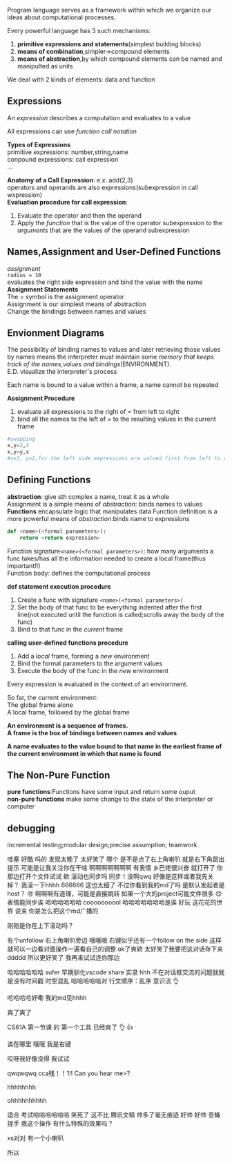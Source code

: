 Program language serves as a framework within which we organize our ideas about computational processes.   

Every powerful language has 3 such mechanisms:    
1. **primitive expressions and statements**(simplest building blocks)
2. **means of combination**,simpler->compound elements
3. **means of abstraction**,by which compound elements can be named and manipulted as units

We deal with 2 kinds of elements: data and function

## Expressions
An *expression* describes a computation and evaluates to a value   

All expressions can use *function call notation*

**Types of Expressions**   
primitive expressions: number,string,name  
conpound expressions: call expression   
...

**Anatomy of a Call Expression**:
e.x. add(2,3)  
operators and operands are also expressions(subexpression in call wxpression)  
**Evaluation procedure for call expression**:  
1. Evaluate the operator and then the operand   
2. Apply the *function* that is the value of the operator subexpression to the *arguments* that are the values of the operand subexpression   

## Names,Assignment and User-Defined Functions   
*assignment*   
`radius = 10`    
evaluates the right side expression and bind the value with the name    
**Assignment Statements**    
The = symbol is the assignment operator   
Assignment is our simplest means of abstraction   
Change the bindings between names and values


## Envionment Diagrams 
The possibility of binding names to values and later retrieving those values by names means the interpreter must maintain some *memory that keeps track of the names,values and bindings*(ENVIRONMENT).       
E.D. visualize the interpreter's process 

Each name is bound to a value
within a frame, a name cannot be repeated

**Assignment Procedure** 
1. evaluate all expressions to the right of = from left to right
2. bind all the names to the left of = to the resulting values in the current frame      
```python
#swapping
x,y=2,3
x,y=y,x
#x=3, y=2,for the left side expressions are valued first from left to right 
```

## Defining Functions

**abstraction**: give sth complex a name, treat it as a whole    
Assignment is a simple means of *abstraction*: binds names to values    
**Functions** encapsulate logic that manipulates data
Function definition is a more powerful means of *abstraction*:binds name to expressions   


```python
def <name>(<formal parameters>):
    return <return expression>

```
Function signature`<name>(<formal parameters>)`: how many arguments a func takes/has all the information needed to create a local frame(thus important!!)   
Function body: defines the computational process 

**def statement execution procedure**
1. Create a func with signature `<name>(<formal parameters>)`
2. Set the body of that func to be everything indented after the first line(not executed until the function is called;scrolls away the body of the func)
3. Bind *<name>* to that func in the *current* frame

**calling user-defined functions procedure**
1. Add a *local* frame, forming a *new* environment
2. Bind the formal parameters to the argument values
3. Execute the body of the func in the *new* environment

Every expression is evaluated in the context of an environment.

So far, the current environment:     
The global frame alone      
A local frame, followed by the global frame   

**An environment is a sequence of frames.**   
**A frame is the box of bindings between names and values**

**A name evaluates to the value bound to that name in the earliest frame of the current environment in which that name is found**

## The Non-Pure Function
**pure functions**:Functions have some input and return some ouput    
**non-pure functions** make some change to the state of the interpreter or computer

## debugging
incremental testing;modular design;precise assumption;
teamwork

哇塞 好酷
吗的 发现太晚了
太好笑了
哪个 是不是点了右上角喇叭 就是右下角跳出提示
可能是让我关注你在干啥 啊啊啊啊啊啊啊 有表情
乡巴佬很兴奋
就打开了
你那边打开个文件试试
欸 滚动也同步吗 同步！没啊qwq 好像是这样或者我先关掉？
我滚一下hhhh 666666 这也太细了
不过你看到我的md了吗
是默认发起者是host？
🉑️
啊啊啊有道理，可能是直接跳转
如果一个大的project可能文件很多
😊
表情能同步诶
哈哈哈哈哈哈
coooooooool
哈哈哈哈哈哈哈是诶
好玩
这花花的世界
说来
你是怎么把这个md广播的

刚刚是你在上下滚动吗？

有个unfollow 右上角喇叭旁边
哦哦哦 右键似乎还有一个follow on the side
这样就可以一边看对面操作一遍看自己的调整
ok了爽欸 太好笑了我要把这对话存下来 ddddd
所以更好笑了 
我再来试试连你那边

哈哈哈哈哈哈
sufer 早期驯化vscode share 实录
hhh 不在对话框交流的问题就就是没有时间戳
时空混乱
哈哈哈哈哈对
行文顺序：乱序
意识流 👌

哈哈哈哈好嘞
我的md见hhhh


爽了爽了 

CS61A
第一节课
的
第一个工具
已经爽了
👌
👍

诶在哪里
哦哦 我是右键

哎呀我好像没得
我试试

qwqwqwq
cca残！！1!!
Can you hear me>?

hhhhhhhh

ohhhhhhhhhh

适合 考试哈哈哈哈哈哈
笑死了
这不比 腾讯文稿 帅多了毫无痕迹
好帅 好帅
苍蝇搓手
我这个操作
有什么特殊的效果吗？

xs对对
有一个小喇叭

所以